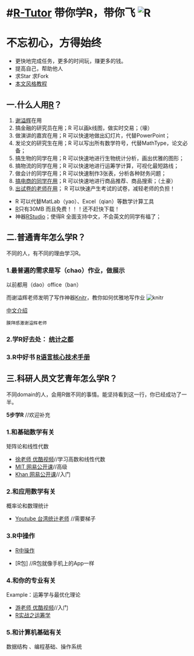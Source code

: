 #[R-Tutor](http://cran.r-project.org/doc/contrib/Liu-FAQ.pdf)
带你学R，带你飞
![R](https://pbs.twimg.com/profile_images/508630159461580801/SPEYeilx_400x400.jpeg)
=======

# 不忘初心，方得始终
 * 更快地完成任务，更多的时间玩，赚更多的钱。
 * 提高自己，帮助他人
 * 求Star 求Fork
 * [本文风格教程](https://github.com/harryprince/R-Tutor/tree/master/R-MarkDown)

## 一.什么人用[R](http://mirror.bjtu.edu.cn/cran/)？

1. [谢溢辉](http://yihui.name/cn/)在用
2. 搞金融的研究员在用；R 可以画k线图，做实时交易；（壕）
3. 做演讲的嘉宾在用；R 可以快速地做出幻灯片，代替PowerPoint；
4. 发论文的研究生在用；R 可以写出所有数学符号，代替MathType，论文必备；
5. 搞生物的同学在用；R 可以快速地进行生物统计分析，画出优雅的图形；
6. 搞物流的同学在用；R 可以快速地进行运筹学计算，可视化最短路线；
7. 做会计的同学在用；R 可以快速制作3张表，分析各种财务问题；
8. [搞电商的同学在用](http://www.bjt.name/2014/09/mail-from-audience/)；R 可以快速地进行商品推荐、商品搜索；（土豪）
9. [出试卷的老师在用](http://www.loyhome.com/%E6%9C%89%E8%B6%A3%E7%9A%84r%E5%8C%85-%E8%AF%95%E5%8D%B7%E7%94%9F%E6%88%90%E5%99%A8-2/)； R 可以快速产生考试的试卷，减轻老师的负担！

* R 可以代替MatLab（yao）、Excel（qian）等数学计算工具
* [R](http://mirror.bjtu.edu.cn/cran/)只有30MB 而且免费！！！还不赶快下载！
* 神器[RStudio](http://www.rstudio.com/products/rstudio/download/)；使得R 全面支持中文，不会英文的同学有福了；

## 二.普通青年怎么学R？

不同的人，有不同的理由学习R。

### 1.最普遍的需求是写（chao）作业，做展示
以前都用（dao）office（ban）

而谢溢辉老师发明了写作神器[Knitr](http://yihui.name/knitr/)，教你如何优雅地写作业
![knitr](http://yihui.name/knitr/images/knit-logo.png)

[中文介绍]( http://cos.name/tag/knitr/)

```
膜拜感激谢溢辉老师
```

### 2.学R好去处：  [统计之都](http://cos.name)


### 3.R中好书 [R语言核心技术手册](http://item.jd.com/11520666.html?utm_source=p.yiqifa.com&utm_medium=tuiguang&utm_campaign=t_1_755954&utm_term=42fad2096e0d4ec99989abb0855e0248)

## 三.科研人员文艺青年怎么学R？

不同domain的人，会用R做不同的事情。能坚持看到这一行，你已经成功了一半。

**5步学R**   //欢迎补充

### 1.和基础数学有关

矩阵论和线性代数
* [徐老师 优酷视频](http://i.youku.com/u/UMTIwMTA4MDczNg==)//学习高数和线性代数
* [MIT 网易公开课](http://v.163.com/special/opencourse/daishu.html)//高级
* [Khan 网易公开课](http://v.163.com/special/Khan/linearalgebra.html)//入门

### 2.和应用数学有关

 概率论和数理统计
* [Youtube 台湾统计老师](https://www.youtube.com/channel/UCp4PY14p-zim26ACwfCzTvQ) //需要梯子

### 3.R中操作

* [R中操作](https://github.com/harryprince/R-Tutor/tree/master/R%26Matrix)

* [R包] //R包就像手机上的App一样

### 4.和你的专业有关

Example：运筹学与最优化理论 

* [游老师 优酷视频](http://i.youku.com/u/UMjA2MTkyNTA0/videos)//入门
*  [R实战之运筹学](https://github.com/harryprince/Operation-Research-with-R)

### 5.和计算机基础有关

数据结构 、编程基础、操作系统

